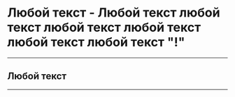 # Любой текст - Любой текст любой текст любой текст любой текст любой текст любой текст "!"
*****

## Любой текст
*****


